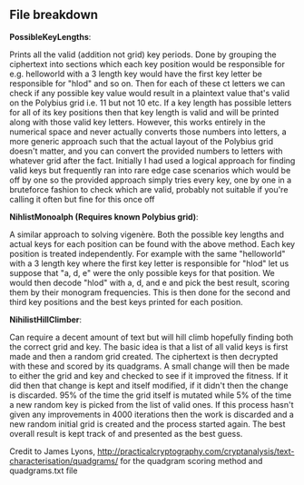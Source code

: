 ## File breakdown
**PossibleKeyLengths**:

Prints all the valid (addition not grid) key periods. Done by grouping the ciphertext into sections which each key position would be responsible for e.g. helloworld with a 3 length key would have the first key letter be responsible for "hlod" and so on. Then for each of these ct letters we can check if any possible key value would result in a plaintext value that's valid on the Polybius grid i.e. 11 but not 10 etc. If a key length has possible letters for all of its key positions then that key length is valid and will be printed along with those valid key letters. However, this works entirely in the numerical space and never actually converts those numbers into letters, a more generic approach such that the actual layout of the Polybius grid doesn't matter, and you can convert the provided numbers to letters with whatever grid after the fact. Initially I had used a logical approach for finding valid keys but frequently ran into rare edge case scenarios which would be off by one so the provided approach simply tries every key, one by one in a bruteforce fashion to check which are valid, probably not suitable if you're calling it often but fine for this once off

**NihlistMonoalph (Requires known Polybius grid)**:

A similar approach to solving vigenère. Both the possible key lengths and actual keys for each position can be found with the above method. Each key position is treated independently. For example with the same "helloworld" with a 3 length key where the first key letter is responsible for "hlod" let us suppose that "a, d, e" were the only possible keys for that position. We would then decode "hlod" with a, d, and e and pick the best result, scoring them by their monogram frequencies. This is then done for the second and third key positions and the best keys printed for each position.

**NihilistHillClimber**:

Can require a decent amount of text but will hill climb hopefully finding both the correct grid and key. The basic idea is that a list of all valid keys is first made and then a random grid created. The ciphertext is then decrypted with these and scored by its quadgrams. A small change will then be made to either the grid and key and checked to see if it improved the fitness. If it did then that change is kept and itself modified, if it didn't then the change is discarded. 95% of the time the grid itself is mutated while 5% of the time a new random key is picked from the list of valid ones. If this process hasn't given any improvements in 4000 iterations then the work is discarded and a new random initial grid is created and the process started again. The best overall result is kept track of and presented as the best guess.

Credit to James Lyons, http://practicalcryptography.com/cryptanalysis/text-characterisation/quadgrams/ for the quadgram scoring method and quadgrams.txt file
